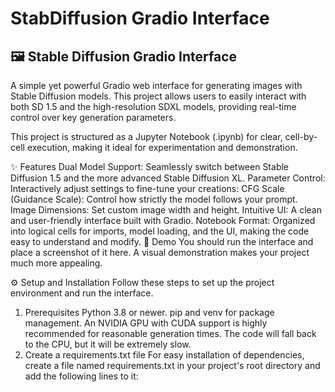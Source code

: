 # StabDiffusion Gradio Interface

## 🖼️ Stable Diffusion Gradio Interface

A simple yet powerful Gradio web interface for generating images with Stable Diffusion models. This project allows users to easily interact with both SD 1.5 and the high-resolution SDXL models, providing real-time control over key generation parameters.

This project is structured as a Jupyter Notebook (.ipynb) for clear, cell-by-cell execution, making it ideal for experimentation and demonstration.

✨ Features
Dual Model Support: Seamlessly switch between Stable Diffusion 1.5 and the more advanced Stable Diffusion XL.
Parameter Control: Interactively adjust settings to fine-tune your creations:
CFG Scale (Guidance Scale): Control how strictly the model follows your prompt.
Image Dimensions: Set custom image width and height.
Intuitive UI: A clean and user-friendly interface built with Gradio.
Notebook Format: Organized into logical cells for imports, model loading, and the UI, making the code easy to understand and modify.
📸 Demo
You should run the interface and place a screenshot of it here. A visual demonstration makes your project much more appealing.

⚙️ Setup and Installation
Follow these steps to set up the project environment and run the interface.

1. Prerequisites
Python 3.8 or newer.
pip and venv for package management.
An NVIDIA GPU with CUDA support is highly recommended for reasonable generation times. The code will fall back to the CPU, but it will be extremely slow.
2. Create a requirements.txt file
For easy installation of dependencies, create a file named requirements.txt in your project's root directory and add the following lines to it:
